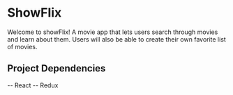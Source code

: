 # ShowFlix

Welcome to showFlix! A movie app that lets users search through movies and learn about them. Users will also be able to create their own favorite list of movies.



## Project Dependencies
-- React
-- Redux
